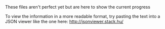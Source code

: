 These files aren't perfect yet but are here to show the current progress

To view the information in a more readable format, try pasting the text into a JSON viewer like the one here: http://jsonviewer.stack.hu/
